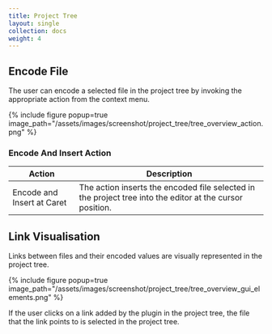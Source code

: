 ```yaml
---
title: Project Tree
layout: single
collection: docs
weight: 4
---
```


## Encode File

The user can encode a selected file in the project tree by invoking the appropriate action from the context menu.

{% include figure popup=true image_path="/assets/images/screenshot/project_tree/tree_overview_action.png" %}

### Encode And Insert Action

| Action                     | Description                                                                                              |
|----------------------------|----------------------------------------------------------------------------------------------------------|
| Encode and Insert at Caret | The action inserts the encoded file selected in the project tree into the editor at the cursor position. |

## Link Visualisation

Links between files and their encoded values are visually represented in the project tree.

{% include figure popup=true image_path="/assets/images/screenshot/project_tree/tree_overview_gui_elements.png" %}

If the user clicks on a link added by the plugin in the project tree, the file that the link points to is selected in the project tree.